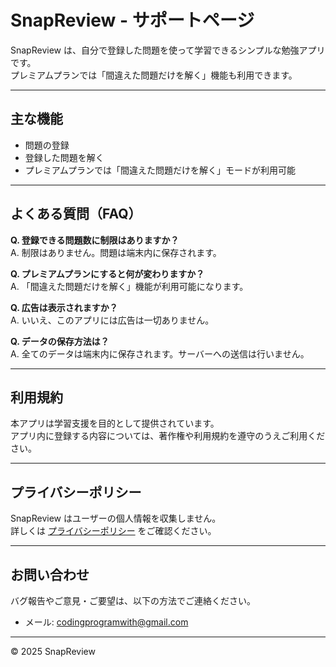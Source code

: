 # SnapReview - サポートページ

SnapReview は、自分で登録した問題を使って学習できるシンプルな勉強アプリです。  
プレミアムプランでは「間違えた問題だけを解く」機能も利用できます。

---

## 主な機能

- 問題の登録
- 登録した問題を解く
- プレミアムプランでは「間違えた問題だけを解く」モードが利用可能

---

## よくある質問（FAQ）

**Q. 登録できる問題数に制限はありますか？**  
A. 制限はありません。問題は端末内に保存されます。

**Q. プレミアムプランにすると何が変わりますか？**  
A. 「間違えた問題だけを解く」機能が利用可能になります。

**Q. 広告は表示されますか？**  
A. いいえ、このアプリには広告は一切ありません。

**Q. データの保存方法は？**  
A. 全てのデータは端末内に保存されます。サーバーへの送信は行いません。

---

## 利用規約

本アプリは学習支援を目的として提供されています。  
アプリ内に登録する内容については、著作権や利用規約を遵守のうえご利用ください。

---

## プライバシーポリシー

SnapReview はユーザーの個人情報を収集しません。  
詳しくは [プライバシーポリシー](https://shunsuke-1.github.io/snap-review-privacy/) をご確認ください。

---

## お問い合わせ

バグ報告やご意見・ご要望は、以下の方法でご連絡ください。

- メール: codingprogramwith@gmail.com

---

© 2025 SnapReview
